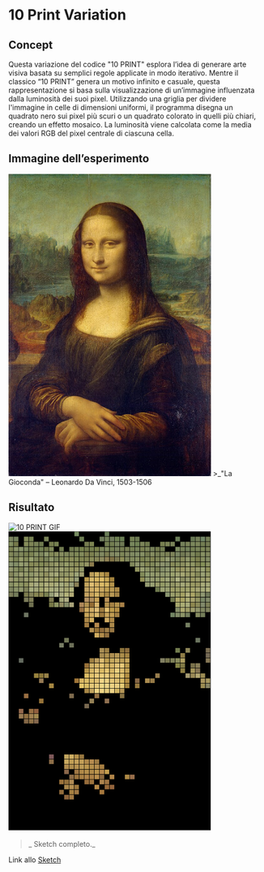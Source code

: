 # 10 Print Variation

## Concept
Questa variazione del codice "10 PRINT" esplora l’idea di generare arte visiva basata su semplici regole applicate in modo iterativo. Mentre il classico “10 PRINT” genera un motivo infinito e casuale, questa rappresentazione si basa sulla visualizzazione di un’immagine influenzata dalla luminosità dei suoi pixel. Utilizzando una griglia per dividere l'immagine in celle di dimensioni uniformi, il programma disegna un quadrato nero sui pixel più scuri o un quadrato colorato in quelli più chiari, creando un effetto mosaico. La luminosità viene calcolata come la media dei valori RGB del pixel centrale di ciascuna cella.

## Immagine dell’esperimento
<img src="https://github.com/margheritazo/archive-2024/blob/main/gioconda.jpg" alt="La Gioconda" width="400" />
>_"La Gioconda" – Leonardo Da Vinci, 1503-1506

## Risultato
<img src="https://github.com/margheritazo/archive-2024/blob/main/10_print.gif" alt="10 PRINT GIF" width="400" />

<img src="https://github.com/margheritazo/archive-2024/blob/main/10_print_finale.png" alt="La Gioconda" width="400" />

>_ Sketch completo._  

Link allo [Sketch](https://editor.p5js.org/Margherita0/sketches/aH0s68g19)
